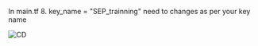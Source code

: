 In main.tf     8. key_name = "SEP_trainning" need to changes as per your key name

![CD](https://user-images.githubusercontent.com/25817215/192953957-61fb8691-8c4b-4f9c-8e3c-df85b9d04c7e.png)
